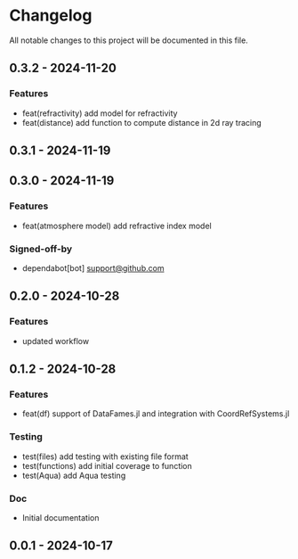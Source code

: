 # Changelog

All notable changes to this project will be documented in this file.

## 0.3.2 - 2024-11-20

### Features

- feat(refractivity) add model for refractivity
- feat(distance) add function to compute distance in 2d ray tracing

## 0.3.1 - 2024-11-19

## 0.3.0 - 2024-11-19

### Features

- feat(atmosphere model) add refractive index model

### Signed-off-by

- dependabot[bot] <support@github.com>

## 0.2.0 - 2024-10-28

### Features

- updated workflow

## 0.1.2 - 2024-10-28

### Features

- feat(df) support of DataFames.jl and integration with CoordRefSystems.jl

### Testing

- test(files) add testing with existing file format
- test(functions) add initial coverage to function
- test(Aqua) add Aqua testing

### Doc

- Initial documentation

## 0.0.1 - 2024-10-17

<!-- generated by git-cliff -->
